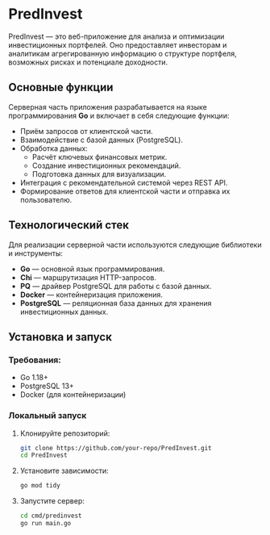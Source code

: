 # PredInvest

PredInvest — это веб-приложение для анализа и оптимизации инвестиционных портфелей. Оно предоставляет инвесторам и аналитикам агрегированную информацию о структуре портфеля, возможных рисках и потенциале доходности.

## Основные функции

Серверная часть приложения разрабатывается на языке программирования **Go** и включает в себя следующие функции:

- Приём запросов от клиентской части.
- Взаимодействие с базой данных (PostgreSQL).
- Обработка данных:
    - Расчёт ключевых финансовых метрик.
    - Создание инвестиционных рекомендаций.
    - Подготовка данных для визуализации.
- Интеграция с рекомендательной системой через REST API.
- Формирование ответов для клиентской части и отправка их пользователю.

## Технологический стек

Для реализации серверной части используются следующие библиотеки и инструменты:

- **Go** — основной язык программирования.
- **Chi** — маршрутизация HTTP-запросов.
- **PQ** — драйвер PostgreSQL для работы с базой данных.
- **Docker** — контейнеризация приложения.
- **PostgreSQL** — реляционная база данных для хранения инвестиционных данных.

## Установка и запуск

### Требования:
- Go 1.18+
- PostgreSQL 13+
- Docker (для контейнеризации)

### Локальный запуск

1. Клонируйте репозиторий:
   ```sh
   git clone https://github.com/your-repo/PredInvest.git
   cd PredInvest
   ```
2. Установите зависимости:
   ```sh
   go mod tidy
   ```
3. Запустите сервер:
   ```sh
   cd cmd/predinvest
   go run main.go
   ```

[//]: # (### Запуск в Docker)

[//]: # ()
[//]: # (1. Соберите и запустите контейнер:)

[//]: # (   ```sh)

[//]: # (   docker-compose up --build)

[//]: # (   ```)

[//]: # (## API)

[//]: # (Основные эндпоинты:)

[//]: # ()
[//]: # (| Метод | Эндпоинт | Описание |)

[//]: # (|--------|----------|------------|)

[//]: # (| GET | `/portfolio/{id}` | Получить данные о портфеле |)

[//]: # (| POST | `/portfolio/analyze` | Проанализировать инвестиционный портфель |)

[//]: # (| GET | `/recommendations` | Получить рекомендации |)

